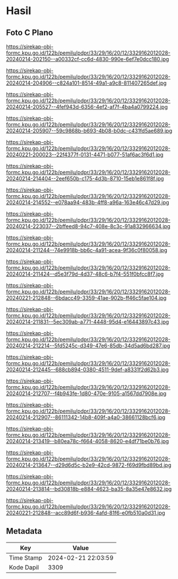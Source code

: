 # Hasil

## Foto C Plano

https://sirekap-obj-formc.kpu.go.id/122b/pemilu/pdpr/33/29/16/20/12/3329162012028-20240214-202150--a00332cf-cc6d-4830-990e-6ef7e0dcc180.jpg

https://sirekap-obj-formc.kpu.go.id/122b/pemilu/pdpr/33/29/16/20/12/3329162012028-20240214-204906--c824a101-8514-49a1-a9c8-811407265def.jpg

https://sirekap-obj-formc.kpu.go.id/122b/pemilu/pdpr/33/29/16/20/12/3329162012028-20240214-205527--4fef943d-6356-4ef2-af7f-4ba4a0799224.jpg

https://sirekap-obj-formc.kpu.go.id/122b/pemilu/pdpr/33/29/16/20/12/3329162012028-20240214-205907--59c9868b-b693-4b08-b0dc-c431fd5ae689.jpg

https://sirekap-obj-formc.kpu.go.id/122b/pemilu/pdpr/33/29/16/20/12/3329162012028-20240221-200023--22f4377f-0131-4471-b077-51af6ac3f6d1.jpg

https://sirekap-obj-formc.kpu.go.id/122b/pemilu/pdpr/33/29/16/20/12/3329162012028-20240214-214404--2eef650b-c175-4d3b-8710-15eb1e861f8f.jpg

https://sirekap-obj-formc.kpu.go.id/122b/pemilu/pdpr/33/29/16/20/12/3329162012028-20240214-214552--e078aa94-483b-4ff8-a96a-163e46c47d29.jpg

https://sirekap-obj-formc.kpu.go.id/122b/pemilu/pdpr/33/29/16/20/12/3329162012028-20240214-223037--2bffeed8-94c7-408e-8c3c-91a832966634.jpg

https://sirekap-obj-formc.kpu.go.id/122b/pemilu/pdpr/33/29/16/20/12/3329162012028-20240214-211244--74e9918b-bb6c-4a91-acea-9f36c0f80058.jpg

https://sirekap-obj-formc.kpu.go.id/122b/pemilu/pdpr/33/29/16/20/12/3329162012028-20240214-211424--d5e3f79d-4d37-48c6-b7f4-551f0bfcc8f7.jpg

https://sirekap-obj-formc.kpu.go.id/122b/pemilu/pdpr/33/29/16/20/12/3329162012028-20240221-212848--6bdacc49-3359-41ae-902b-ff46c5fae104.jpg

https://sirekap-obj-formc.kpu.go.id/122b/pemilu/pdpr/33/29/16/20/12/3329162012028-20240214-211831--5ec309ab-a771-4448-95d4-e16443897c43.jpg

https://sirekap-obj-formc.kpu.go.id/122b/pemilu/pdpr/33/29/16/20/12/3329162012028-20240214-212214--5fd5245c-d349-47e6-85db-34d5ad6bd287.jpg

https://sirekap-obj-formc.kpu.go.id/122b/pemilu/pdpr/33/29/16/20/12/3329162012028-20240214-212445--688cb894-0380-4511-9def-a8331f2d62b3.jpg

https://sirekap-obj-formc.kpu.go.id/122b/pemilu/pdpr/33/29/16/20/12/3329162012028-20240214-212707--f4b943fe-1d80-470e-9105-a1567dd7908e.jpg

https://sirekap-obj-formc.kpu.go.id/122b/pemilu/pdpr/33/29/16/20/12/3329162012028-20240214-212907--86111342-14b8-409f-a4a0-38661128bcf6.jpg

https://sirekap-obj-formc.kpu.go.id/122b/pemilu/pdpr/33/29/16/20/12/3329162012028-20240214-213419--b80ea78c-f664-4058-8620-e4df71be0b76.jpg

https://sirekap-obj-formc.kpu.go.id/122b/pemilu/pdpr/33/29/16/20/12/3329162012028-20240214-213647--d29d6d5c-b2e9-42cd-9872-f69d9fbd89bd.jpg

https://sirekap-obj-formc.kpu.go.id/122b/pemilu/pdpr/33/29/16/20/12/3329162012028-20240214-213814--bd30818b-e884-4623-ba35-8a35e47e8632.jpg

https://sirekap-obj-formc.kpu.go.id/122b/pemilu/pdpr/33/29/16/20/12/3329162012028-20240221-212848--acc89d6f-b936-4afd-81f6-e0fb510a0d31.jpg


## Metadata

| Key        | Value               |
| ---------- | ------------------- |
| Time Stamp | 2024-02-21 22:03:59 |
| Kode Dapil | 3309                |



